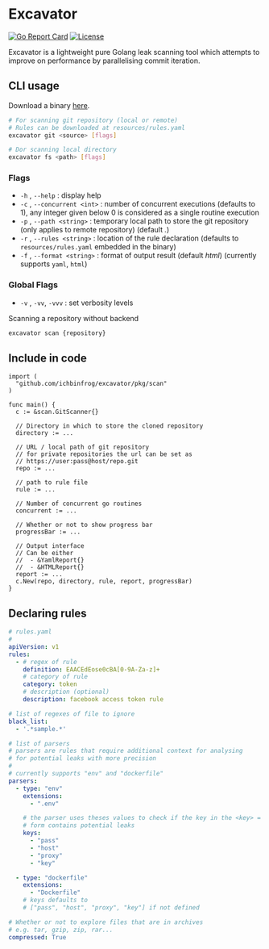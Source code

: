 # Excavator

[![Go Report Card](https://goreportcard.com/badge/ichbinfrog/excavator)](https://goreportcard.com/report/github.com/ichbinfrog/excavator)  [![License](https://img.shields.io/badge/License-Apache%202.0-blue.svg)](https://github.com/ichbinfrog/excavator/blob/master/LICENSE)

Excavator is a lightweight pure Golang leak scanning tool which attempts to improve on performance by parallelising commit iteration.

## CLI usage
Download a binary [here](https://github.com/ichbinfrog/excavator/releases).

```sh
# For scanning git repository (local or remote)
# Rules can be downloaded at resources/rules.yaml
excavator git <source> [flags]

# Dor scanning local directory
excavator fs <path> [flags]
```

### Flags

- `-h` , `--help` : display help
- `-c` , `--concurrent <int>` : number of concurrent executions (defaults to 1), any integer given below 0 is considered as a single routine execution
- `-p` , `--path <string>` : temporary local path to store the git repository (only applies to remote repository) (default *.*)
- `-r` , `--rules <string>` : location of the rule declaration (defaults to `resources/rules.yaml` embedded in the binary)
- `-f` , `--format <string>` : format of output result (default *html*) (currently supports `yaml`, `html`)

### Global Flags

- `-v` , `-vv`, `-vvv` : set verbosity levels

Scanning a repository without backend
```sh
excavator scan {repository}
```

## Include in code

```golang
import (
  "github.com/ichbinfrog/excavator/pkg/scan"
)

func main() {
  c := &scan.GitScanner{}

  // Directory in which to store the cloned repository
  directory := ...
  
  // URL / local path of git repository
  // for private repositories the url can be set as
  // https://user:pass@host/repo.git
  repo := ...
  
  // path to rule file
  rule := ...

  // Number of concurrent go routines 
  concurrent := ...

  // Whether or not to show progress bar
  progressBar := ...

  // Output interface
  // Can be either
  //  - &YamlReport{}
  //  - &HTMLReport{}
  report := ...
  c.New(repo, directory, rule, report, progressBar)
}
```

## Declaring rules

```yaml
# rules.yaml
#
apiVersion: v1
rules:
  - # regex of rule
    definition: EAACEdEose0cBA[0-9A-Za-z]+
    # category of rule
    category: token
    # description (optional)
    description: facebook access token rule

# list of regexes of file to ignore
black_list:
  - '.*sample.*'

# list of parsers
# parsers are rules that require additional context for analysing
# for potential leaks with more precision
#
# currently supports "env" and "dockerfile" 
parsers:
  - type: "env" 
    extensions:
      - ".env" 

    # the parser uses theses values to check if the key in the <key> = <value>
    # form contains potential leaks 
    keys:               
      - "pass"
      - "host"
      - "proxy"
      - "key"

  - type: "dockerfile"
    extensions:
      - "Dockerfile"
    # keys defaults to 
    # ["pass", "host", "proxy", "key"] if not defined

# Whether or not to explore files that are in archives
# e.g. tar, gzip, zip, rar...
compressed: True
```
